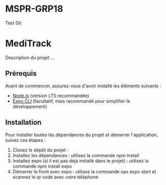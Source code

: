 # MSPR-GRP18

Test Git


# MediTrack

Description du projet ...

## Prérequis

Avant de commencer, assurez-vous d'avoir installé les éléments suivants :

- [Node.js](https://nodejs.org/) (version LTS recommandée)
- [Expo CLI](https://docs.expo.dev/get-started/installation/) (facultatif, mais recommandé pour simplifier le développement)

## Installation

Pour installer toutes les dépendances du projet et démarrer l'application, suivez ces étapes :

1. Clonez le dépôt du projet :
2. Installez les dépendances : utilisez la commande npm install
3. Installez expo (si il est pas déjà installé dans le projet) : utilisez la commande npm install expo
4. Démarrer le front avec expo : utilisez la commande npx expo start et scannez le qr code avec votre téléphone
  
